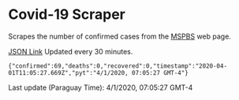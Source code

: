 # Covid-19 Scraper

Scrapes the number of confirmed cases from the [MSPBS](https://www.mspbs.gov.py/covid-19.php) web page.

[JSON Link](https://jmayalag.github.io/covid19-scrape/cases.json)
Updated every 30 minutes.
```
{"confirmed":69,"deaths":0,"recovered":0,"timestamp":"2020-04-01T11:05:27.669Z","pyt":"4/1/2020, 07:05:27 GMT-4"}
```
Last update (Paraguay Time): 4/1/2020, 07:05:27 GMT-4